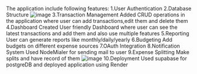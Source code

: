The application include following features:
1.User Authentication
2.Database Structure
![image](https://github.com/user-attachments/assets/f956a459-189c-48e8-b15a-06783dfeb902)
3.Transaction Management
Added CRUD operations in the application where user can add transactions,edit them and delete them
4.Dashboard
Created User friendly Dashboard where user can see the latest transactions and add them and also use multiple features
5.Reporting
User can generate reports like monthly/daily/yearly
6.Budgeting
Add budgets on different expense sources
7.OAuth Integration
8.Notification System
Used NodeMialer for sending mail to user 
9.Expense Splitting
Make splits and have record of them
![image](https://github.com/user-attachments/assets/e8b721c6-52c9-414b-ab86-5be7a040ea78)
10.Deployment
Used supabase for postgreDB and deployed application using Render

